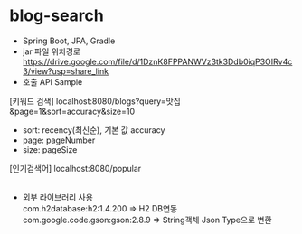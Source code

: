 # blog-search </br>
- Spring Boot, JPA, Gradle </br>
- jar 파일 위치경로 </br>
  https://drive.google.com/file/d/1DznK8FPPANWVz3tk3Ddb0iqP3OIRv4c3/view?usp=share_link </br>
- 호출 API Sample </br>

[키워드 검색] localhost:8080/blogs?query=맛집&page=1&sort=accuracy&size=10 </br>
  - sort: recency(최신순), 기본 값 accuracy </br>
  - page: pageNumber </br>
  - size: pageSize </br>

[인기검색어]  localhost:8080/popular </br></br>
- 외부 라이브러리 사용 </br>
 com.h2database:h2:1.4.200 => H2 DB연동 </br>
 com.google.code.gson:gson:2.8.9 => String객체 Json Type으로 변환 </br>

